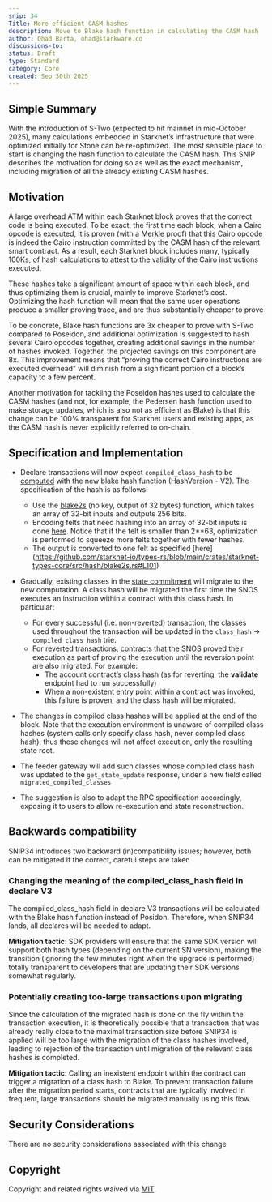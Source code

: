 ```yaml
---
snip: 34
Title: More efficient CASM hashes
description: Move to Blake hash function in calculating the CASM hash
author: Ohad Barta, ohad@starkware.co
discussions-to: 
status: Draft
type: Standard
category: Core
created: Sep 30th 2025
---
```


<!-- Refer to: <https://github.com/starknet-io/SNIPs/blob/main/SNIPS/snip-1.md#snip-header-preamble> -->


## Simple Summary

With the introduction of S-Two (expected to hit mainnet in mid-October 2025), many calculations embedded in Starknet’s infrastructure that were optimized initially for Stone can be re-optimized. The most sensible place to start is changing the hash function to calculate the CASM hash. This SNIP describes the motivation for doing so as well as the exact mechanism, including migration of all the already existing CASM hashes. 

## Motivation
A large overhead ATM within each Starknet block proves that the correct code is being executed. To be exact, the first time each block, when a Cairo opcode is executed, it is proven (with a Merkle proof) that this Cairo opcode is indeed the Cairo instruction committed by the CASM hash of the relevant smart contract. As a result, each Starknet block includes many, typically 100Ks, of hash calculations to attest to the validity of the Cairo instructions executed. 

These hashes take a significant amount of space within each block, and thus optimizing them is crucial, mainly to improve Starknet’s cost. Optimizing the hash function will mean that the same user operations produce a smaller proving trace, and are thus substantially cheaper to prove

To be concrete, Blake hash functions are 3x cheaper to prove with S-Two compared to Poseidon, and additional optimization is suggested to hash several Cairo opcodes together, creating additional savings in the number of hashes invoked. Together, the projected savings on this component are 8x. This improvement means that “proving the correct Cairo instructions are executed overhead” will diminish from a significant portion of a block’s capacity to a few percent.

 Another motivation for tackling the Poseidon hashes used to calculate the CASM hashes (and not, for example, the Pedersen hash function used to make storage updates, which is also not as efficient as Blake) is that this change can be 100% transparent for Starknet users and existing apps, as the CASM hash is never explicitly referred to on-chain.

## Specification and Implementation

* Declare transactions will now expect `compiled_class_hash` to be [computed](https://github.com/starkware-libs/sequencer/blob/8b140e199e21e87d0480d1c0a8f34b419801c1af/crates/starknet_api/src/contract_class/compiled_class_hash.rs#L150) with the new blake hash function (HashVersion - V2). The specification of the hash is as follows:
	* Use the [blake2s](https://datatracker.ietf.org/doc/html/rfc7693.html#section-2.1) (no key, output of 32 bytes)  function, which takes an array of 32-bit inputs and outputs 256 bits.
	* Encoding felts that need hashing into an array of 32-bit inputs is done [here](https://github.com/starknet-io/types-rs/blob/main/crates/starknet-types-core/src/hash/blake2s.rs#L62). Notice that if the felt is smaller than 2**63, optimization is performed to squeeze more felts together with fewer hashes. 
	* The output is converted to one felt as specified [here] (https://github.com/starknet-io/types-rs/blob/main/crates/starknet-types-core/src/hash/blake2s.rs#L101)

* Gradually, existing classes in the [state commitment](https://docs.starknet.io/learn/protocol/state#state-commitment) will migrate to the new computation. A class hash will be migrated the first time the SNOS executes an instruction within a contract with this class hash. In particular:
	* For every successful (i.e. non-reverted) transaction, the classes used throughout the transaction will be updated in the `class_hash` → `compiled_class_hash` trie. 
	* For reverted transactions, contracts that the SNOS proved their execution as part of proving the execution until the reversion point are also migrated. For example:
		* The account contract’s class hash (as for reverting, the __validate__ endpoint had to run successfully) 
		* When a non-existent entry point within a contract was invoked, this failure is proven, and the class hash will be migrated.  
* The changes in compiled class hashes will be applied at the end of the block. Note that the execution environment is unaware of compiled class hashes (system calls only specify class hash, never compiled class hash), thus these changes will not affect execution, only the resulting state root.


 * The feeder gateway will add such classes whose compiled class hash was updated to the `get_state_update` response, under a new field called `migrated_compiled_classes`
* The suggestion is also to adapt the RPC specification accordingly, exposing it to users to allow re-execution and state reconstruction.

## Backwards compatibility
SNIP34 introduces two backward (in)compatibility issues; however, both can be mitigated if the correct, careful steps are taken

### Changing the meaning of the compiled_class_hash field in declare V3 
The compiled_class_hash field in declare V3 transactions will be calculated with the Blake hash function instead of Posidon. Therefore, when SNIP34 lands, all declares will be needed to adapt. 

**Mitigation tactic**: SDK providers will ensure that the same SDK version will support both hash types (depending on the current SN version), making the transition (ignoring the few minutes right when the upgrade is performed) totally transparent to developers that are updating their SDK versions somewhat regularly. 

### Potentially creating too-large transactions upon migrating
Since the calculation of the migrated hash is done on the fly within the transaction execution, it is theoretically possible that a transaction that was already really close to the maximal transaction size before SNIP34 is applied will be too large with the migration of the class hashes involved, leading to rejection of the transaction until migration of the relevant class hashes is completed.

**Mitigation tactic**: Calling an inexistent endpoint within the contract can trigger a migration of a class hash to Blake. To prevent transaction failure after the migration period starts, contracts that are typically involved in frequent, large transactions should be migrated manually using this flow. 


## Security Considerations
There are no security considerations associated with this change

## Copyright
Copyright and related rights waived via [MIT](../LICENSE).

